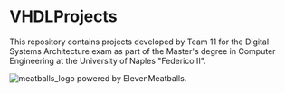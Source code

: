 # VHDLProjects
This repository contains projects developed by Team 11 for the Digital Systems Architecture exam as part of the Master's degree in Computer Engineering at the University of Naples "Federico II". 

![meatballs_logo](https://github.com/Rasbon99/VHDLProjects/tree/main/assets/logo.png) 
powered by ElevenMeatballs.
